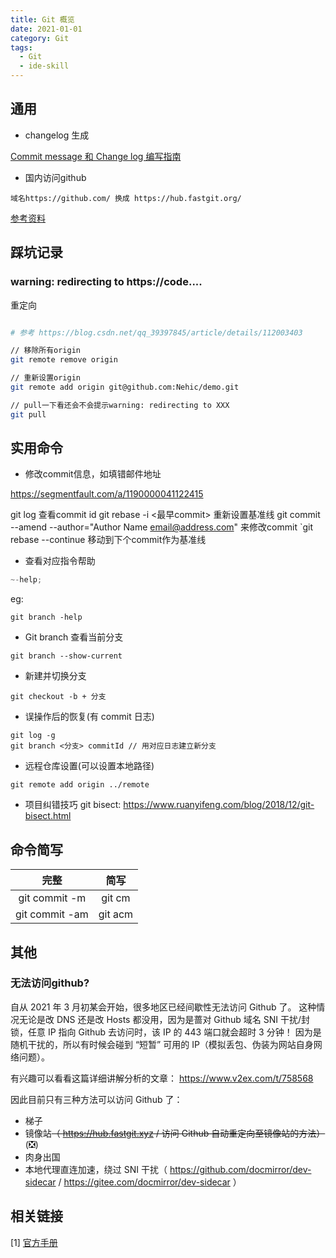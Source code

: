 ```yaml
---
title: Git 概览
date: 2021-01-01
category: Git
tags:
  - Git
  - ide-skill
---
```


<!-- more -->
## 通用

- changelog 生成

[Commit message 和 Change log 编写指南](http://www.ruanyifeng.com/blog/2016/01/commit_message_change_log.html)

- 国内访问github
```
域名https://github.com/ 换成 https://hub.fastgit.org/
```

[参考资料](https://www.kejihub.com/5833.html)

## 踩坑记录

### warning: redirecting to https://code....

重定向
```sh

# 参考 https://blog.csdn.net/qq_39397845/article/details/112003403

// 移除所有origin
git remote remove origin

// 重新设置origin
git remote add origin git@github.com:Nehic/demo.git

// pull一下看还会不会提示warning: redirecting to XXX
git pull
```


## 实用命令

- 修改commit信息，如填错邮件地址

https://segmentfault.com/a/1190000041122415

git log 查看commit id
git rebase -i <最早commit> 重新设置基准线
git commit --amend --author="Author Name <email@address.com>" 来修改commit
`git rebase --continue 移动到下个commit作为基准线


- 查看对应指令帮助

```js
~-help;
```

eg:

```
git branch -help
```

- Git branch
  查看当前分支

```
git branch --show-current
```

- 新建并切换分支

```
git checkout -b + 分支
```

- 误操作后的恢复(有 commit 日志)

```
git log -g
git branch <分支> commitId // 用对应日志建立新分支
```

- 远程仓库设置(可以设置本地路径)

```
git remote add origin ../remote
```
- 项目纠错技巧 git bisect: https://www.ruanyifeng.com/blog/2018/12/git-bisect.html


## 命令简写

|      完整      |  简写   |
| :------------: | :-----: |
| git commit -m  | git cm  |
| git commit -am | git acm |

## 其他

### 无法访问github?

自从 2021 年 3 月初某会开始，很多地区已经间歇性无法访问 Github 了。
这种情况无论是改 DNS 还是改 Hosts 都没用，因为是蔷对 Github 域名 SNI 干扰/封锁，任意 IP 指向 Github 去访问时，该 IP 的 443 端口就会超时 3 分钟！
因为是随机干扰的，所以有时候会碰到 “短暂” 可用的 IP（模拟丢包、伪装为网站自身网络问题）。

有兴趣可以看看这篇详细讲解分析的文章： https://www.v2ex.com/t/758568

因此目前只有三种方法可以访问 Github 了：

- 梯子
- 镜像站~~（ https://hub.fastgit.xyz / 访问 Github 自动重定向至镜像站的方法）~~(❎)
- 肉身出国
- 本地代理直连加速，绕过 SNI 干扰（ https://github.com/docmirror/dev-sidecar / https://gitee.com/docmirror/dev-sidecar ）

## 相关链接

[1] [官方手册](https://git-scm.com/book/zh/v2)

